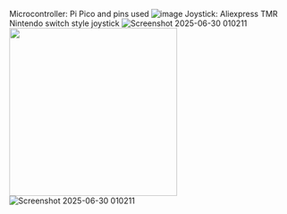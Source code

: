 Microcontroller: Pi Pico and pins used
<picture>
![image](https://github.com/user-attachments/assets/d5c09dd5-5870-49c5-af64-c63cd70dd36a)
</picture>
Joystick: Aliexpress TMR Nintendo switch style joystick
![Screenshot 2025-06-30 010211](https://github.com/user-attachments/assets/bf986348-5158-445f-acca-0cc41602a425)
<picture>
<img src="https://github.com/user-attachments/assets/09c3ba0c-979f-4511-b104-186558ca0a61" width="300">
</picture>
![Screenshot 2025-06-30 010211](https://github.com/user-attachments/assets/bf986348-5158-445f-acca-0cc41602a425)




